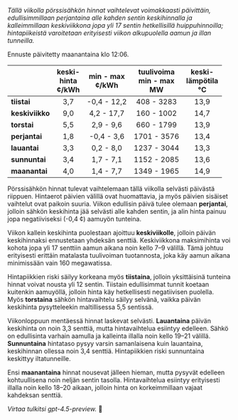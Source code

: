 *Tällä viikolla pörssisähkön hinnat vaihtelevat voimakkaasti päivittäin, edullisimmillaan perjantaina alle kahden sentin keskihinnalla ja kalleimmillaan keskiviikkona jopa yli 17 sentin hetkellisillä huippuhinnoilla; hintapiikeistä varoitetaan erityisesti viikon alkupuolella aamun ja illan tunneilla.*

Ennuste päivitetty maanantaina klo 12:06.

|        | keski-<br>hinta<br>¢/kWh | min - max<br>¢/kWh | tuulivoima<br>min - max<br>MW | keski-<br>lämpötila<br>°C |
|:-------------|:----------------:|:----------------:|:-------------:|:-------------:|
| **tiistai**     |       3,7        |    -0,4 - 12,2     |      408 - 3283       |      13,9      |
| **keskiviikko** |       9,0        |     4,2 - 17,7     |      160 - 1002       |      14,7      |
| **torstai**     |       5,5        |     2,9 - 9,6      |      660 - 1799       |      13,9      |
| **perjantai**   |       1,8        |    -0,4 - 3,6      |     1701 - 3576       |      13,4      |
| **lauantai**    |       3,3        |     0,2 - 8,0      |     1237 - 3044       |      13,3      |
| **sunnuntai**   |       3,4        |     1,7 - 7,1      |     1152 - 2085       |      13,6      |
| **maanantai**   |       4,0        |     1,4 - 7,7      |     1349 - 1965       |      14,9      |

Pörssisähkön hinnat tulevat vaihtelemaan tällä viikolla selvästi päivästä riippuen. Hintaerot päivien välillä ovat huomattavia, ja myös päivien sisäiset vaihtelut ovat paikoin suuria. Viikon edullisin päivä tulee olemaan **perjantai**, jolloin sähkön keskihinta jää selvästi alle kahden sentin, ja alin hinta painuu jopa negatiiviseksi (-0,4 ¢) aamuyön tunteina.

Viikon kallein keskihinta puolestaan ajoittuu **keskiviikolle**, jolloin päivän keskihinnaksi ennustetaan yhdeksän senttiä. Keskiviikkona maksimihinta voi kohota jopa yli 17 senttiin aamun aikana noin kello 7–9 välillä. Tämä johtuu erityisesti erittäin matalasta tuulivoiman tuotannosta, joka käy aamun aikana minimissään vain 160 megawatissa.

Hintapiikkien riski säilyy korkeana myös **tiistaina**, jolloin yksittäisinä tunteina hinnat voivat nousta yli 12 sentin. Tiistain edullisimmat tunnit koetaan kuitenkin aamuyöllä, jolloin hinta käy hetkellisesti negatiivisen puolella. Myös **torstaina** sähkön hintavaihtelu säilyy selvänä, vaikka päivän keskihinta pysytteleekin maltillisessa 5,5 sentissä.

Viikonloppuun mentäessä hinnat laskevat selvästi. **Lauantaina** päivän keskihinta on noin 3,3 senttiä, mutta hintavaihtelua esiintyy edelleen. Sähkö on edullisinta varhain aamulla ja kalleinta illalla noin kello 19–21 välillä. **Sunnuntaina** hintataso pysyy varsin samanlaisena kuin lauantaina, keskihinnan ollessa noin 3,4 senttiä. Hintapiikkien riski sunnuntaina keskittyy iltatunneille.

Ensi **maanantaina** hinnat nousevat jälleen hieman, mutta pysyvät edelleen kohtuullisena noin neljän sentin tasolla. Hintavaihtelua esiintyy erityisesti illalla noin kello 18–20 aikaan, jolloin hinta on korkeimmillaan vajaat kahdeksan senttiä.

*Virtaa tulkitsi gpt-4.5-preview.* 🔌
